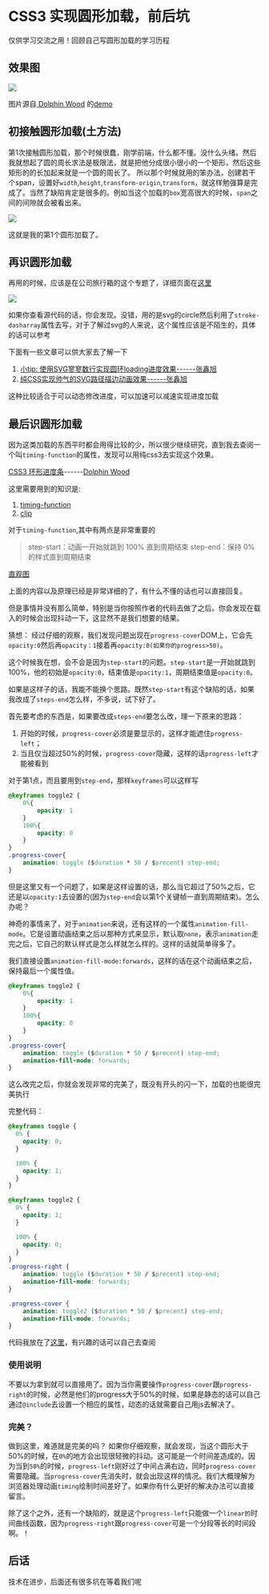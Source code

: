 # CSS3 实现圆形加载，前后坑

仅供学习交流之用！回顾自己写圆形加载的学习历程

## 效果图

![](https://github.com/semi-xi/blog/raw/master/animation-timing-function/image/progress.png)

图片源自[ Dolphin Wood](https://idiotwu.me/css3-progress-ring/) 的[demo](https://idiotwu.me/study/progress-ring/)


## 初接触圆形加载(土方法)

第1次接触圆形加载，那个时候很蠢，刚学前端，什么都不懂。没什么头绪。然后我就想起了圆的周长求法是极限法，就是把他分成很小很小的一个矩形，然后这些矩形的的长加起来就是一个圆的周长了。
所以那个时候就用的笨办法，创建若干个span，设置好`width`,`height`,`transform-origin`,`transform`，就这样勉强算是完成了。当然了缺陷肯定是很多的。例如当这个加载的`box`宽高很大的时候，`span`之间的间隙就会被看出来。

![](https://github.com/semi-xi/blog/raw/master/animation-timing-function/image/first.png)

这就是我的第1个圆形加载了。

## 再识圆形加载

再用的时候，应该是在公司旅行箱的这个专题了，详细页面在[这里](http://d.yy.com/s/luggage/pc.html)

![](https://github.com/semi-xi/blog/raw/master/animation-timing-function/image/dasharray.png)

如果你查看源代码的话，你会发现。没错，用的是svg的circle然后利用了`stroke-dasharray`属性去写，对于了解过svg的人来说，这个属性应该是不陌生的，具体的话可以参考

下面有一些文章可以供大家去了解一下

1. [小tip: 使用SVG寥寥数行实现圆环loading进度效果------张鑫旭](http://www.zhangxinxu.com/wordpress/2015/07/svg-circle-loading/)
1. [纯CSS实现帅气的SVG路径描边动画效果------张鑫旭](http://www.zhangxinxu.com/wordpress/2014/04/animateion-line-drawing-svg-path-%E5%8A%A8%E7%94%BB-%E8%B7%AF%E5%BE%84/)

这种比较适合于可以动态修改进度，可以加速可以减速实现进度加载

## 最后识圆形加载

因为这类加载的东西平时都会用得比较的少，所以很少继续研究，直到我去查阅一个叫`timing-function`的属性，发现可以用纯css3去实现这个效果。

[CSS3 环形进度条](https://idiotwu.me/css3-progress-ring/)------[Dolphin Wood](https://github.com/idiotWu)

这里需要用到的知识是:

1. [timing-function](https://idiotwu.me/understanding-css3-timing-function-steps/)
1. [clip](https://developer.mozilla.org/zh-CN/docs/Web/CSS/clip)

对于`timing-function`,其中有两点是非常重要的

> step-start：动画一开始就跳到 100% 直到周期结束
>step-end：保持 0% 的样式直到周期结束

[直观图](https://idiotwu.me/study/timing-function/)

上面的内容以及原理已经是非常详细的了，有什么不懂的话也可以直接回复。

但是事情并没有那么简单，特别是当你按照作者的代码去做了之后。你会发现在载入的时候会出现抖动一下，这显然不是我们想要的结果。

猜想：
经过仔细的观察，我们发现问题出现在`progress-cover`DOM上，它会先`opacity:0`然后再`opacity：1`接着再`opacity:0(如果你的progress>50)`。

这个时候我在想，会不会是因为`step-start`的问题。`step-start`是一开始就跳到100%，他的初始是`opacity:0`，结束值是`opacity:1`，周期结束值是`opacity:0`。

如果是这样子的话，我能不能换个思路。既然`step-start`有这个缺陷的话，如果我改成了`steps-end`怎么样，不多说，试下好了。

首先要考虑的东西是，如果要改成`steps-end`要怎么改，理一下原来的思路：

1. 开始的时候，`progress-cover`必须是要显示的，这样才能遮住`progress-left`；
1. 当且仅当超过50%的时候，`progress-cover`隐藏，这样的话`progress-left`才能被看到

对于第1点，而且要用到`step-end`，那样`keyframes`可以这样写

```css
@keyframes toggle2 {
    0%{
        opacity: 1
    }
    100%{
        opacity: 0
    }
}
.progress-cover{
    animation: toggle ($duration * 50 / $precent) step-end;
}
```

但是这里又有一个问题了，如果是这样设置的话，那么当它超过了50%之后，它还是以`opacity:1`去设置的(因为`step-end`会以第1个关键帧一直到周期结束)。怎么办呢？

神奇的事情来了，对于`animation`来说，还有这样的一个属性`animation-fill-mode`。它是设置动画结束之后以那种方式来显示，默认取`none`，表示`animation`走完之后，它自己的默认样式是怎么样就怎么样的。这样的话就简单得多了。

我们直接设置`animation-fill-mode:forwards`，这样的话在这个动画结束之后，保持最后一个属性值。

```css
@keyframes toggle2 {
    0%{
        opacity: 1
    }
    100%{
        opacity: 0
    }
}
.progress-cover{
    animation: toggle ($duration * 50 / $precent) step-end;
    animation-fill-mode: forwards;
}
```

这么改完之后，你就会发现非常的完美了，既没有开头的闪一下，加载的也能很完美执行

完整代码：

```css
@keyframes toggle {
  0% {
    opacity: 0;
  }

  100% {
    opacity: 1;
  }
}

@keyframes toggle2 {
  0% {
    opacity: 1;
  }

  100% {
    opacity: 0;
  }
}
.progress-right {
    animation: toggle ($duration * 50 / $precent) step-end;
    animation-fill-mode: forwards;
}

.progress-cover {
    animation: toggle2 ($duration * 50 / $precent) step-end;
    animation-fill-mode: forwards;
}
```

代码我放在了[这里](https://github.com/semi-xi/blog/tree/master/animation-timing-function/progress-load)，有兴趣的话可以自己去查阅

### 使用说明

不要以为拿到就可以直接用了。因为当你需要操作`progress-cover`跟`progress-right`的时候，必然是他们的progress大于50%的时候，如果是静态的话可以自己通过`@include`去设置一个相应的属性，动态的话就需要自己用js去解决了。

### 完美？

做到这里，难道就是完美的吗？
如果你仔细观察，就会发现，当这个圆形大于50%的时候，在`0%`的地方会出现很轻微的抖动。这可能是一个时间差造成的。因为当到`50%`的时候，`progress-left`刚好过了中间占满右边，同时`progress-cover`需要隐藏。当`progress-cover`先消失时，就会出现这样的情况。我们大概理解为浏览器处理动画`timing`绘制时间差好了。如果你有什么更好的解决办法可以直接留言。

除了这个之外，还有一个缺陷的，就是这个`progress-left`只能做一个`linear的`时间曲线函数，因为`progress-right`跟`progress-cover`可是一个分段等长的时间段啊。！

## 后话

技术在进步，后面还有很多坑在等着我们呢
